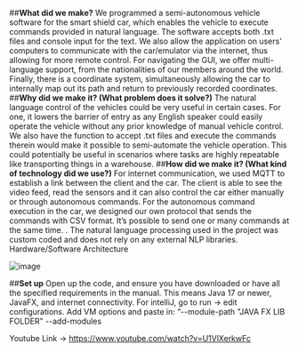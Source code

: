 ##**What did we make?**
We programmed a semi-autonomous vehicle software for the smart shield car, which enables the vehicle to execute commands provided in natural language. The software accepts both .txt files and console input for the text. We also allow the application on users' computers to communicate with the car/emulator via the internet, thus allowing for more remote control. For navigating the GUI, we offer multi-language support, from the nationalities of our members around the world. Finally, there is a coordinate system, simultaneously allowing the car to internally map out its path and return to previously recorded coordinates.	
##**Why did we make it? (What problem does it solve?)**
The natural language control of the vehicles could be very useful in certain cases. For one, it lowers the barrier of entry as any English speaker could easily operate the vehicle without any prior knowledge of manual vehicle control.  We also have the function to accept .txt files and execute the commands therein would make it possible to semi-automate the vehicle operation. This could potentially be useful in scenarios where tasks are highly repeatable like transporting things in a warehouse.
##**How did we make it? (What kind of technology did we use?)**
For internet communication, we used MQTT to establish a link between the client and the car. The client is able to see the video feed, read the sensors and it can also control the car either manually or through autonomous commands. For the autonomous command execution in the car, we designed our own protocol that sends the commands with CSV format. It’s possible to send one or many commands at the same time. . The natural language processing used in the project was custom coded and does not rely on any external NLP libraries.
Hardware/Software Architecture

![image](https://user-images.githubusercontent.com/90137505/170888250-3ab91a06-2f37-4888-9002-f24da0fc3478.png)

##**Set up**
Open up the code, and ensure you have downloaded or have all the specified requirements in the manual. This means Java 17 or newer, JavaFX, and internet connectivity. For intelliJ, go to run -> edit configurations. Add VM options and paste in: “--module-path "JAVA FX LIB FOLDER" --add-modules 

Youtube Link -> https://www.youtube.com/watch?v=U1VlXerkwFc
